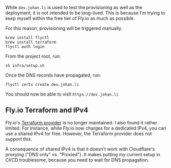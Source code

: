 While `dev.johan.li` is used to test the provisioning as well as the deployment,
it is not intended to be long-lived. This is because I'm trying to keep myself
within the free tier of Fly.io as much as possible.

For this reason, provisioning will be triggered manually.

```
brew install flyctl
brew install terraform
flyctl auth login
```

From the project root, run:

```
sh infra/setup.sh
```

Once the DNS records have propagated, run:

```
flyctl certs create dev.johan.li
```

You should now be able to visit `https://dev.johan.li`

## Fly.io Terraform and IPv4

Fly.io's [Terraform provider](https://github.com/fly-apps/terraform-provider-fly) is no longer maintained.
I also found it rather limited. For instance, while Fly.io now charges for a dedicated IPv4,
you can use a shared IPv4 for free. However, the Terraform provider does not support this.

A consequence of shared IPv4 is that it doesn't work with Cloudflare's proxying
("DNS only" vs. "Proxied"). It makes putting my current setup in CI/CD troublesome,
because you need to wait for DNS propagation.
